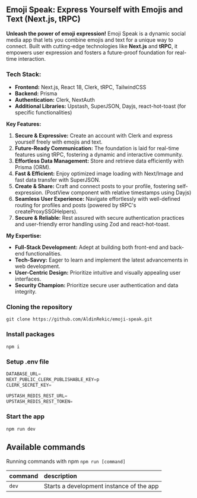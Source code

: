 ## Emoji Speak: Express Yourself with Emojis and Text (Next.js, tRPC)

**Unleash the power of emoji expression!** Emoji Speak is a dynamic social media app that lets you combine emojis and text for a unique way to connect. Built with cutting-edge technologies like **Next.js** and **tRPC**, it empowers user expression and fosters a future-proof foundation for real-time interaction.

### Tech Stack:

- **Frontend:** Next.js, React 18, Clerk, tRPC, TailwindCSS
- **Backend:** Prisma
- **Authentication:** Clerk, NextAuth
- **Additional Libraries:** Upstash, SuperJSON, Dayjs, react-hot-toast (for specific functionalities)

**Key Features:**

1. **Secure & Expressive:** Create an account with Clerk and express yourself freely with emojis and text.
2. **Future-Ready Communication:** The foundation is laid for real-time features using tRPC, fostering a dynamic and interactive community.
3. **Effortless Data Management:** Store and retrieve data efficiently with Prisma (ORM).
4. **Fast & Efficient:** Enjoy optimized image loading with Next/Image and fast data transfer with SuperJSON.
5. **Create & Share:** Craft and connect posts to your profile, fostering self-expression. (PostView component with relative timestamps using Dayjs)
6. **Seamless User Experience:** Navigate effortlessly with well-defined routing for profiles and posts (powered by tRPC's createProxySSGHelpers).
7. **Secure & Reliable:** Rest assured with secure authentication practices and user-friendly error handling using Zod and react-hot-toast.

**My Expertise:**

- **Full-Stack Development:** Adept at building both front-end and back-end functionalities.
- **Tech-Savvy:** Eager to learn and implement the latest advancements in web development.
- **User-Centric Design:** Prioritize intuitive and visually appealing user interfaces.
- **Security Champion:** Prioritize secure user authentication and data integrity.
### Cloning the repository

```shell
git clone https://github.com/AldinRekic/emoji-speak.git
```

### Install packages

```shell
npm i
```
### Setup .env file
```js
DATABASE_URL=
NEXT_PUBLIC_CLERK_PUBLISHABLE_KEY=p
CLERK_SECRET_KEY=

UPSTASH_REDIS_REST_URL=
UPSTASH_REDIS_REST_TOKEN=
```
### Start the app

```shell
npm run dev
```
## Available commands

Running commands with npm `npm run [command]`

| command | description                              |
| :------ | :--------------------------------------- |
| `dev`   | Starts a development instance of the app |
